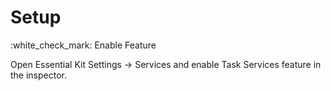 # Setup

:white\_check\_mark: Enable Feature

Open Essential Kit Settings -> Services and enable Task Services feature in the inspector.
